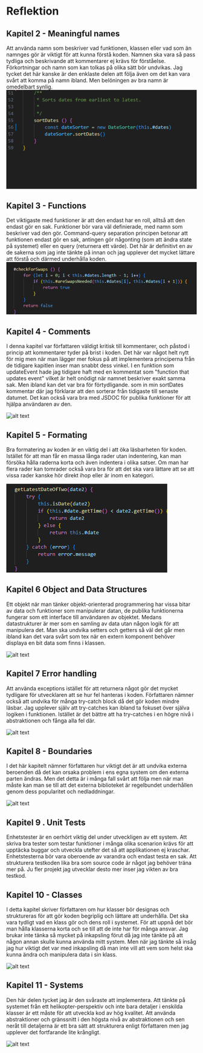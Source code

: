 # Reflektion

## Kapitel 2 - Meaningful names

Att använda namn som beskriver vad funktionen, klassen eller vad som än namnges gör är viktigt för att kunna förstå koden. Namnen ska vara så pass tydliga och beskrivande att kommentarer ej krävs för förståelse. Förkortningar och namn som kan tolkas på olika sätt bör undvikas. Jag tycket det här kanske är den enklaste delen att följa även om det kan vara svårt att komma på namn ibland. Men belöningen av bra namn är omedelbart synlig.
![alt text](image.png)

## Kapitel 3 - Functions

Det viktigaste med funktioner är att den endast har en roll, alltså att den endast gör en sak. Funktioner bör vara väl definierade, med namn som beskriver vad den gör. Command-query separation principen betonar att funktionen endast gör en sak, antingen gör någonting (som att ändra state på systemet) eller en query (returnera ett värde). Det här är definitivt en av de sakerna som jag inte tänkte på innan och jag upplever det mycket lättare att förstå och därmed underhålla koden.
![alt text](image-1.png)

## Kapitel 4 - Comments

I denna kapitel var författaren väldigt kritisk till kommentarer, och påstod i princip att kommentarer tyder på brist i koden. Det här var något helt nytt för mig men när man lägger mer fokus på att implementera principerna från de tidigare kapitlen inser man snabbt dess vinkel. I en funktion som updateEvent hade jag tidigare haft med en kommentat som "function that updates event" vilket är helt onödigt när namnet beskriver exakt samma sak. Men ibland kan det var bra för förtydligande. som in min sortDates kommentar där jag förklarar att den sorterar från tidigaste till senaste datumet. Det kan också vara bra med JSDOC för publika funktioner för att hjälpa användaren av den.

![alt text](image-4.png)

## Kapitel 5 - Formating

Bra formatering av koden är en viktig del i att öka läsbarheten för koden. Istället för att man får en massa långa rader utan indentering, kan man försöka hålla raderna korta och även indentera i olika satser. Om man har flera rader kan tomrader också vara bra för att det ska vara lättare att se att vissa rader kanske hör direkt ihop eller är inom en kategori.

![alt text](image-2.png)

## Kapitel 6 Object and Data Structures

Ett objekt när man tänker objekt-orienterad programmering har vissa bitar av data och funktioner som manipulerar datan, de publika funktionerna fungerar som ett interface till användaren av objektet. Medans datastrukturer är mer som en samling av data utan någon logik för att manipulera det. Man ska undvika setters och getters så väl det går men ibland kan det vara svårt som tex när en extern komponent behöver displaya en bit data som finns i klassen.

![alt text](<Skärmbild (56).png>)

## Kapitel 7 Error handling

Att använda exceptions istället för att returnera något gör det mycket tydligare för utvecklaren att se hur fel hanteras i koden. Författaren nämner också att undvika för många try-catch block då det gör koden mindre läsbar. Jag upplever själv att try-catches kan ibland ta fokuset över själva logiken i funktionen. Istället är det bättre att ha try-catches i en högre nivå i abstraktionen och fånga alla fel där.

![alt text](<Skärmbild (52).png>)

## Kapitel 8 - Boundaries

I det här kapitelt nämner författaren hur viktigt det är att undvika externa beroenden då det kan orsaka problem i ens egna system om den externa parten ändras. Men det detta är i många fall svårt att följa men när man måste kan man se till att det externa biblioteket är regelbundet underhållen genom dess popularitet och nedladdningar. 

![alt text](<Skärmbild (57).png>)

## Kapitel 9 . Unit Tests

Enhetstester är en oerhört viktig del under utveckligen av ett system. Att skriva bra tester som testar funktioner i många olika scenarion krävs för att upptäcka buggar och utveckla utefter det så att applikationen ej kraschar. Enhetstesterna bör vara oberoende av varandra och endast testa en sak. Att strukturera testkoden lika bra som source code är något jag behöver träna mer på. Ju fler projekt jag utvecklar desto mer inser jag vikten av bra testkod.

## Kapitel 10 - Classes

I detta kapitel skriver författaren om hur klasser bör designas och struktureras för att gör koden begriplig och lättare att underhålla. Det ska vara tydligt vad en klass gör och dens roll i systemet. För att uppnå det bör man hålla klasserna korta och se till att de inte har för många ansvar. Jag brukar inte tänka så mycket på inkapsling förut då jag inte tänkte på att någon annan skulle kunna använda mitt system. Men när jag tänkte så insåg jag hur viktigt det var med inkapsling då man inte vill att vem som helst ska kunna ändra och manipulera data i sin klass.

![alt text](<Skärmbild (55).png>)

## Kapitel 11 - Systems

Den här delen tycket jag är den svåraste att implementera. Att tänkte på systemet från ett helikopter-perspektiv och inte bara detaljer i enskilda klasser är ett måste för att utveckla kod av hög kvalitet. Att använda abstraktioner och gränssnitt i den högsta nivå av abstraktionen och sen neråt till detaljerna är ett bra sätt att strukturera enligt författaren men jag upplever det fortfarande lite krångligt. 

![alt text](<Skärmbild (53)-1.png>)